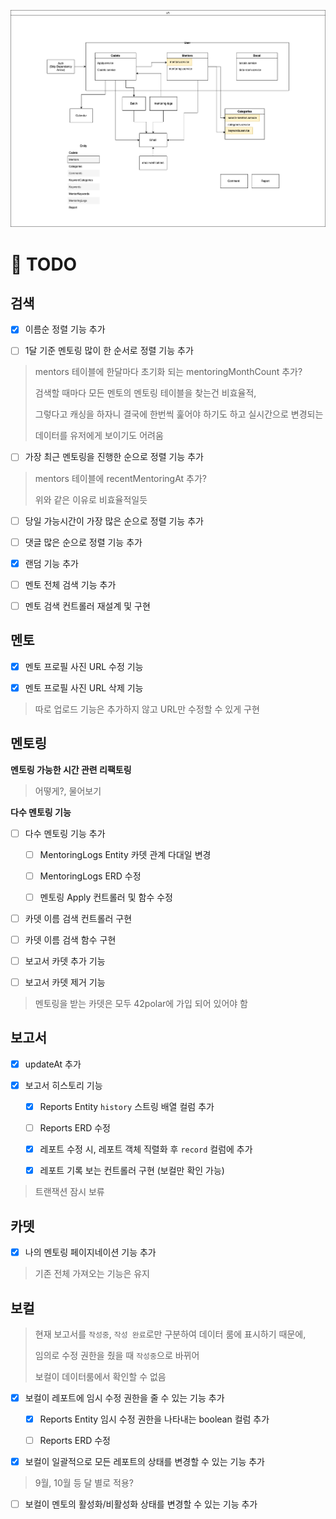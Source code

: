 ![polar](./42polar.png)

# 📝 TODO

## 검색

- [x] 이름순 정렬 기능 추가

- [ ] 1달 기준 멘토링 많이 한 순서로 정렬 기능 추가

>  mentors 테이블에 한달마다 초기화 되는 mentoringMonthCount 추가?
>
> 검색할 때마다 모든 멘토의 멘토링 테이블을 찾는건 비효율적,
>
> 그렇다고 캐싱을 하자니 결국에 한번씩 훑어야 하기도 하고 실시간으로 변경되는
>
> 데이터를 유저에게 보이기도 어려움

- [ ] 가장 최근 멘토링을 진행한 순으로 정렬 기능 추가

> mentors 테이블에 recentMentoringAt 추가?
>
> 위와 같은 이유로 비효율적일듯

- [ ] 당일 가능시간이 가장 많은 순으로 정렬 기능 추가

- [ ] 댓글 많은 순으로 정렬 기능 추가

- [x] 랜덤 기능 추가

- [ ] 멘토 전체 검색 기능 추가

- [ ] 멘토 검색 컨트롤러 재설계 및 구현

## 멘토

- [x] 멘토 프로필 사진 URL 수정 기능

- [x] 멘토 프로필 사진 URL 삭제 기능

> 따로 업로드 기능은 추가하지 않고 URL만 수정할 수 있게 구현

## 멘토링

**멘토링 가능한 시간 관련 리팩토링**

> 어떻게?, 물어보기

**다수 멘토링 기능**

- [ ] 다수 멘토링 기능 추가

  - [ ] MentoringLogs Entity 카뎃 관계 다대일 변경

  - [ ] MentoringLogs ERD 수정

  - [ ] 멘토링 Apply 컨트롤러 및 함수 수정

- [ ] 카뎃 이름 검색 컨트롤러 구현

- [ ] 카뎃 이름 검색 함수 구현

- [ ] 보고서 카뎃 추가 기능

- [ ] 보고서 카뎃 제거 기능

> 멘토링을 받는 카뎃은 모두 42polar에 가입 되어 있어야 함

## 보고서

- [x] updateAt 추가

- [x] 보고서 히스토리 기능

  - [x] Reports Entity `history` 스트링 배열 컬럼 추가

  - [ ] Reports ERD 수정

  - [x] 레포트 수정 시, 레포트 객체 직렬화 후 `record` 컬럼에 추가

  - [x] 레포트 기록 보는 컨트롤러 구현 (보컬만 확인 가능)

  <!--- [x] 레포트 트랜잭션 구현-->

  <!--- [ ] 레포트 트랜잭션 오류 해결-->

> 트랜잭션 잠시 보류

## 카뎃

- [x] 나의 멘토링 페이지네이션 기능 추가

> 기존 전체 가져오는 기능은 유지

## 보컬

> 현재 보고서를 `작성중`, `작성 완료`로만 구분하여 데이터 룸에 표시하기 때문에,
>
> 임의로 수정 권한을 줬을 때 `작성중`으로 바뀌어
>
> 보컬이 데이터룸에서 확인할 수 없음

- [x] 보컬이 레포트에 임시 수정 권한을 줄 수 있는 기능 추가

  - [x] Reports Entity 임시 수정 권한을 나타내는 boolean 컬럼 추가

  - [ ] Reports ERD 수정

- [x] 보컬이 일괄적으로 모든 레포트의 상태를 변경할 수 있는 기능 추가

> 9월, 10월 등 달 별로 적용?

- [ ] 보컬이 멘토의 활성화/비활성화 상태를 변경할 수 있는 기능 추가
